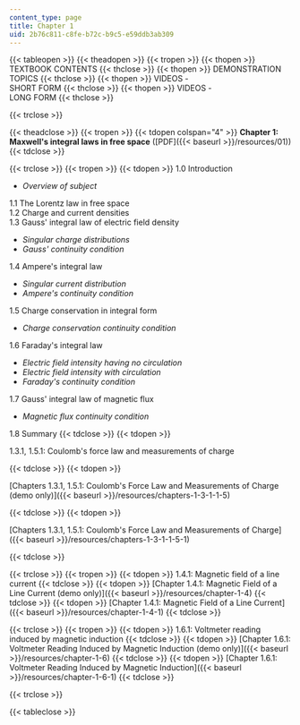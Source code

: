 ```yaml
---
content_type: page
title: Chapter 1
uid: 2b76c811-c8fe-b72c-b9c5-e59ddb3ab309
---
```


{{< tableopen >}}
{{< theadopen >}}
{{< tropen >}}
{{< thopen >}}
TEXTBOOK CONTENTS
{{< thclose >}}
{{< thopen >}}
DEMONSTRATION TOPICS
{{< thclose >}}
{{< thopen >}}
VIDEOS -  
SHORT FORM
{{< thclose >}}
{{< thopen >}}
VIDEOS -  
LONG FORM
{{< thclose >}}

{{< trclose >}}

{{< theadclose >}}
{{< tropen >}}
{{< tdopen colspan="4" >}}
**Chapter 1: Maxwell's integral laws in free space** ([PDF]({{< baseurl >}}/resources/01))
{{< tdclose >}}

{{< trclose >}}
{{< tropen >}}
{{< tdopen >}}
1.0 Introduction

*   _Overview of subject_

1.1 The Lorentz law in free space  
1.2 Charge and current densities  
1.3 Gauss' integral law of electric field density

*   _Singular charge distributions_
*   _Gauss' continuity condition_

1.4 Ampere's integral law

*   _Singular current distribution_
*   _Ampere's continuity condition_

1.5 Charge conservation in integral form

*   _Charge conservation continuity condition_

1.6 Faraday's integral law

*   _Electric field intensity having no circulation_
*   _Electric field intensity with circulation_
*   _Faraday's continuity condition_

1.7 Gauss' integral law of magnetic flux

*   _Magnetic flux continuity condition_

1.8 Summary
{{< tdclose >}}
{{< tdopen >}}


1.3.1, 1.5.1: Coulomb's force law and measurements of charge


{{< tdclose >}}
{{< tdopen >}}


[Chapters 1.3.1, 1.5.1: Coulomb's Force Law and Measurements of Charge (demo only)]({{< baseurl >}}/resources/chapters-1-3-1-1-5)


{{< tdclose >}}
{{< tdopen >}}


[Chapters 1.3.1, 1.5.1: Coulomb's Force Law and Measurements of Charge]({{< baseurl >}}/resources/chapters-1-3-1-1-5-1)


{{< tdclose >}}

{{< trclose >}}
{{< tropen >}}
{{< tdopen >}}
1.4.1: Magnetic field of a line current
{{< tdclose >}}
{{< tdopen >}}
[Chapter 1.4.1: Magnetic Field of a Line Current (demo only)]({{< baseurl >}}/resources/chapter-1-4)
{{< tdclose >}}
{{< tdopen >}}
[Chapter 1.4.1: Magnetic Field of a Line Current]({{< baseurl >}}/resources/chapter-1-4-1)
{{< tdclose >}}

{{< trclose >}}
{{< tropen >}}
{{< tdopen >}}
1.6.1: Voltmeter reading induced by magnetic induction
{{< tdclose >}}
{{< tdopen >}}
[Chapter 1.6.1: Voltmeter Reading Induced by Magnetic Induction (demo only)]({{< baseurl >}}/resources/chapter-1-6)
{{< tdclose >}}
{{< tdopen >}}
[Chapter 1.6.1: Voltmeter Reading Induced by Magnetic Induction]({{< baseurl >}}/resources/chapter-1-6-1)
{{< tdclose >}}

{{< trclose >}}

{{< tableclose >}}